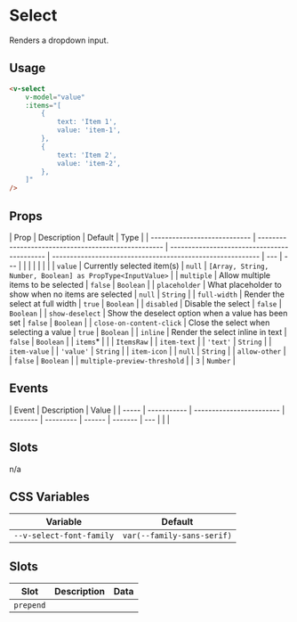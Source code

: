 # Select

Renders a dropdown input.

## Usage

```html
<v-select
	v-model="value"
	:items="[
		{
			text: 'Item 1',
			value: 'item-1',
		},
		{
			text: 'Item 2',
			value: 'item-2',
		},
	]"
/>
```

## Props

| Prop                         | Description                                         | Default                                     | Type                                                       |
| ---------------------------- | --------------------------------------------------- | ------------------------------------------- | ---------------------------------------------------------- | --- | --- |
| <!--                         | `items`\*                                           | Items to render in the select               |                                                            |     | --> |
| <!--                         | `itemText`                                          | What item value to use for the display text | `text`                                                     |     | --> |
| <!--                         | `itemValue`                                         | What item value to use for the item value   | `value`                                                    |     | --> |
| `value`                      | Currently selected item(s)                          | `null`                                      | `[Array, String, Number, Boolean] as PropType<InputValue>` |
| `multiple`                   | Allow multiple items to be selected                 | `false`                                     | `Boolean`                                                  |
| `placeholder`                | What placeholder to show when no items are selected | `null`                                      | `String`                                                   |
| `full-width`                 | Render the select at full width                     | `true`                                      | `Boolean`                                                  |
| `disabled`                   | Disable the select                                  | `false`                                     | `Boolean`                                                  |
| `show-deselect`              | Show the deselect option when a value has been set  | `false`                                     | `Boolean`                                                  |
| `close-on-content-click`     | Close the select when selecting a value             | `true`                                      | `Boolean`                                                  |
| `inline`                     | Render the select inline in text                    | `false`                                     | `Boolean`                                                  |
| `items`\*                    |                                                     |                                             | `ItemsRaw`                                                 |
| `item-text`                  |                                                     | `'text'`                                    | `String`                                                   |
| `item-value`                 |                                                     | `'value'`                                   | `String`                                                   |
| `item-icon`                  |                                                     | `null`                                      | `String`                                                   |
| `allow-other`                |                                                     | `false`                                     | `Boolean`                                                  |
| `multiple-preview-threshold` |                                                     | `3`                                         | `Number`                                                   |

## Events

| Event | Description | Value                    |
| ----- | ----------- | ------------------------ | -------- | --------- | ------ | ------- | --- |
| <!--  | `input`     | New value for the select | `(string | number)[] | string | number` | --> |

## Slots

n/a

## CSS Variables

| Variable                 | Default                    |
| ------------------------ | -------------------------- |
| `--v-select-font-family` | `var(--family-sans-serif)` |

## Slots

| Slot      | Description | Data |
| --------- | ----------- | ---- |
| `prepend` |             |      |
